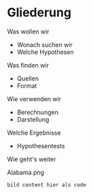 # Gliederung

Was wollen wir 

- Wonach suchen wir
- Welche Hypothesen



Was finden wir

- Quellen
- Format

Wie verwenden wir

- Berechnungen 
- Darstellung

Welche Ergebnisse

- Hypothesentests

Wie geht's weiter







Alabama.png

```
bild content hier als code
```















 